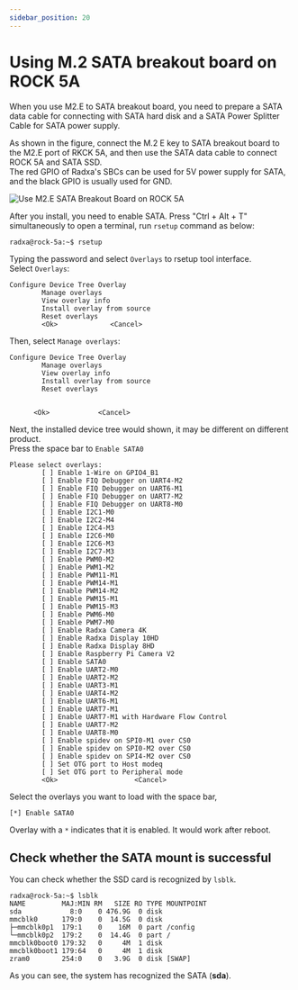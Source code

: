 ```yaml
---
sidebar_position: 20
---
```


# Using M.2 SATA breakout board on ROCK 5A

When you use M2.E to SATA breakout board, you need to prepare a SATA data cable for connecting with SATA hard disk and a SATA Power Splitter Cable for SATA power supply.

As shown in the figure, connect the M.2 E key to SATA breakout board to the M2.E port of RKCK 5A, and then use the SATA data cable to connect ROCK 5A and SATA SSD.  
The red GPIO of Radxa's SBCs can be used for 5V power supply for SATA, and the black GPIO is usually used for GND.

![Use M2.E SATA Breakout Board on ROCK 5A](/img/accessories/m2e-to-sata.webp)

After you install, you need to enable SATA.
Press "Ctrl + Alt + T" simultaneously to open a terminal, run `rsetup` command as below:

```
radxa@rock-5a:~$ rsetup
```

Typing the password and select `Overlays` to rsetup tool interface.  
Select `Overlays`:

```
Configure Device Tree Overlay
        Manage overlays
        View overlay info
        Install overlay from source
        Reset overlays
        <Ok>             <Cancel>
```

Then, select `Manage overlays`:

```
Configure Device Tree Overlay
        Manage overlays
        View overlay info
        Install overlay from source
        Reset overlays


      <Ok>            <Cancel>
```

Next, the installed device tree would shown, it may be different on different product.  
Press the space bar to `Enable SATA0`

```
Please select overlays:
        [ ] Enable 1-Wire on GPIO4_B1
        [ ] Enable FIQ Debugger on UART4-M2
        [ ] Enable FIQ Debugger on UART6-M1
        [ ] Enable FIQ Debugger on UART7-M2
        [ ] Enable FIQ Debugger on UART8-M0
        [ ] Enable I2C1-M0
        [ ] Enable I2C2-M4
        [ ] Enable I2C4-M3
        [ ] Enable I2C6-M0
        [ ] Enable I2C6-M3
        [ ] Enable I2C7-M3
        [ ] Enable PWM0-M2
        [ ] Enable PWM1-M2
        [ ] Enable PWM11-M1
        [ ] Enable PWM14-M1
        [ ] Enable PWM14-M2
        [ ] Enable PWM15-M1
        [ ] Enable PWM15-M3
        [ ] Enable PWM6-M0
        [ ] Enable PWM7-M0
        [ ] Enable Radxa Camera 4K
        [ ] Enable Radxa Display 10HD
        [ ] Enable Radxa Display 8HD
        [ ] Enable Raspberry Pi Camera V2
        [ ] Enable SATA0
        [ ] Enable UART2-M0
        [ ] Enable UART2-M2
        [ ] Enable UART3-M1
        [ ] Enable UART4-M2
        [ ] Enable UART6-M1
        [ ] Enable UART7-M1
        [ ] Enable UART7-M1 with Hardware Flow Control
        [ ] Enable UART7-M2
        [ ] Enable UART8-M0
        [ ] Enable spidev on SPI0-M1 over CS0
        [ ] Enable spidev on SPI0-M2 over CS0
        [ ] Enable spidev on SPI4-M2 over CS0
        [ ] Set OTG port to Host modeq
        [ ] Set OTG port to Peripheral mode
        <Ok>                   <Cancel>
```

Select the overlays you want to load with the space bar,

```
[*] Enable SATA0
```

Overlay with a `*` indicates that it is enabled. It would work after reboot.

## Check whether the SATA mount is successful

You can check whether the SSD card is recognized by `lsblk`.

```
radxa@rock-5a:~$ lsblk
NAME         MAJ:MIN RM   SIZE RO TYPE MOUNTPOINT
sda            8:0    0 476.9G  0 disk
mmcblk0      179:0    0  14.5G  0 disk
├─mmcblk0p1  179:1    0    16M  0 part /config
└─mmcblk0p2  179:2    0  14.4G  0 part /
mmcblk0boot0 179:32   0     4M  1 disk
mmcblk0boot1 179:64   0     4M  1 disk
zram0        254:0    0   3.9G  0 disk [SWAP]
```

As you can see, the system has recognized the SATA (**sda**).
